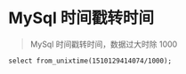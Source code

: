 MySql 时间戳转时间
==================
>MySql 时间戳转时间，数据过大时除 1000
```mysql
select from_unixtime(1510129414074/1000);  
```
